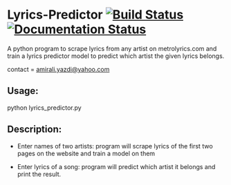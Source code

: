 # Lyrics-Predictor [![Build Status](https://travis-ci.com/Ayazdi/Lyrics-Predictor.svg?branch=master)](https://travis-ci.com/Ayazdi/Lyrics-Predictor) [![Documentation Status](https://readthedocs.org/projects/lyrics-predictor/badge/?version=latest)](https://lyrics-predictor.readthedocs.io/en/latest/?badge=latest)
A python program to scrape lyrics from any artist on metrolyrics.com and train a lyrics predictor model to predict which artist the given lyrics belongs.

contact = amirali.yazdi@yahoo.com

## Usage:
python lyrics_predictor.py

## Description:
- Enter names of two artists: program will scrape lyrics of the first two pages on the website and train a model on them

- Enter lyrics of a song: program will predict which artist it belongs and print the result.


